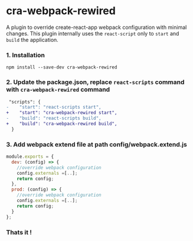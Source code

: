 # cra-webpack-rewired
A plugin to override create-react-app webpack configuration with minimal changes. This plugin internally uses the `react-script` only to `start` and `build` the application.

### 1. Installation
```shell
npm install --save-dev cra-webpack-rewired
```

### 2. Update the package.json, replace `react-scripts` command with `cra-webpack-rewired` command
```diff
 "scripts": {
-    "start": "react-scripts start",
+    "start": "cra-webpack-rewired start",
-    "build": "react-scripts build",
+    "build": "cra-webpack-rewired build",
  }
```

### 3. Add webpack extend file at path config/webpack.extend.js
```javascript
module.exports = {
  dev: (config) => {
    //override webpack configuration
    config.externals =[..];
    return config;
  },
  prod: (config) => {
    //override webpack configuration
    config.externals =[..];
    return config;
  }
};
```

### Thats it !
